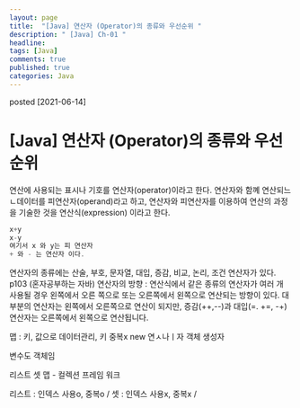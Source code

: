 ```yaml
---
layout: page
title:  "[Java] 연산자 (Operator)의 종류와 우선순위 "
description: " [Java] Ch-01 "
headline: 
tags: [Java]
comments: true
published: true
categories: Java
---
```

posted [2021-06-14] 

# [Java] 연산자 (Operator)의 종류와 우선순위
연산에 사용되는 표시나 기호를 연산자(operator)이라고 한다. 연산자와 함꼐 연산되느 ㄴ데이터를 피연산자(operand)라고 하고, 연산자와 피연산자를 이용하여 연산의 과정을 기술한 것을 연산식(expression) 이라고 한다. 
```java
x+y
x-y
여기서 x 와 y는 피 연산자
+ 와 - 는 연산자 이다.
```
연산자의 종류에는 산술, 부호, 문자열, 대입, 증감, 비교, 논리, 조건 연산자가 있다. p103 (혼자공부하는 자바)
연산자의 방향 : 연산식에서 같은 종류의 연산자가 여러 개 사용될 경우 왼쪽에서 오른 쪽으로 또는 오른쪽에서 왼쪽으로 연산되는 방향이 있다. 대부분의 연산자는 왼쪽에서 오른쪽으로 연산이 되지만, 증감(++,--)과 대입(=. +=, -+) 연산자는 오른쪽에서 왼쪽으로 연산됩니다. 



맵 : 키, 값으로 데이터관리, 키 중복x
new 연ㅅ나ㅣ자
객체 생성자

변수도 객체임

리스트 셋 맵 - 컬렉션 프레임 워크 

리스트 : 인덱스 사용o, 중복o / 셋 : 인덱스 사용x, 중복x / 